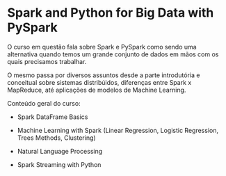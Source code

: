# Spark and Python for Big Data with PySpark

O curso em questão fala sobre Spark e PySpark como sendo uma alternativa quando 
temos um grande conjunto de dados em mãos com os quais precisamos trabalhar.

O mesmo passa por diversos assuntos desde a parte introdutória e conceitual sobre
sistemas distribúidos, diferenças entre Spark x MapReduce, até aplicações de 
modelos de Machine Learning.

Conteúdo geral do curso:
- Spark DataFrame Basics

- Machine Learning with Spark
	(Linear Regression, Logistic Regression, Trees Methods, 
	Clustering)
	
- Natural Language Processing

- Spark Streaming with Python
